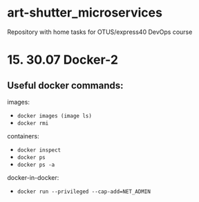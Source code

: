 # art-shutter_microservices

Repository with home tasks for OTUS/express40 DevOps course

# 15. 30.07 Docker-2

## Useful docker commands:

images:
- `docker images (image ls)`
- `docker rmi`

containers:
- `docker inspect`
- `docker ps`
- `docker ps -a`

docker-in-docker:
- `docker run --privileged --cap-add=NET_ADMIN`

